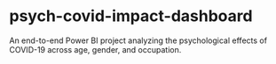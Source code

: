 # psych-covid-impact-dashboard
An end-to-end Power BI project analyzing the psychological effects of COVID-19 across age, gender, and occupation.
